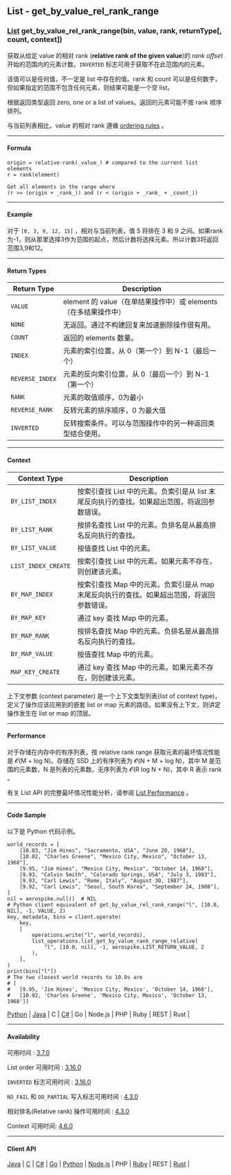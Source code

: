 ## List - get_by_value_rel_rank_range

### [List](https://docs.aerospike.com/docs/guide/cdt-list-ops.html) get_by_value_rel_rank_range(bin, value, rank, returnType[, count, context])


获取从给定 value 的相对 rank (**relative rank of the given value**)的 _rank offset_ 开始的范围内的元素计数。`INVERTED` 标志可用于获取不在此范围内的元素。

该值可以是任何值，不一定是 list 中存在的值。rank 和 count 可以是任何数字，但如果指定的范围不包含任何元素，则结果可能是一个空 list。

根据返回类型返回 zero, one or a list of values。返回的元素可能不按 rank 顺序排列。

与当前列表相比，value 的相对 rank 遵循 [ordering rules](https://docs.aerospike.com/docs/guide/cdt-ordering.html) 。

---

#### Formula

```
origin = relative-rank(_value_) # compared to the current list elements
r = rank(element)

Get all elements in the range where
(r >= (origin + _rank_)) and (r < (origin + _rank_ + _count_))
```

---

#### Example

对于 `[0, 3, 9, 12, 15]` ，相对与当前列表，值 5 将排在 3 和 9 之间。如果rank为-1，则从那里选择3作为范围的起点，然后计数将选择元素。所以计数3将返回范围3,9和12。

---

#### Return Types

| Return Type | Description |
| --- | --- |
| `VALUE` | element 的 value（在单结果操作中）或 elements（在多结果操作中） |
| `NONE` | 无返回。通过不构建回复来加速删除操作很有用。 |
| `COUNT` | 返回的 elements 数量。 |
| `INDEX` | 元素的索引位置，从 0（第一个）到 N-1（最后一个） |
| `REVERSE_INDEX` | 元素的反向索引位置，从 0（最后一个）到 N-1（第一个） |
| `RANK` | 元素的取值顺序，0为最小 |
| `REVERSE_RANK` | 反转元素的排序顺序，0 为最大值 |
| `INVERTED` | 反转搜索条件。可以与范围操作中的另一种返回类型结合使用。 |

---

#### Context

| Context Type | Description |
| --- | --- |
| `BY_LIST_INDEX` | 按索引查找 List 中的元素。负索引是从 list 末尾反向执行的查找。如果超出范围，将返回参数错误。 |
| `BY_LIST_RANK` | 按排名查找 List 中的元素。负排名是从最高排名反向执行的查找。 | 
| `BY_LIST_VALUE` | 按值查找 List 中的元素。 |
| `LIST_INDEX_CREATE` | 按索引查找 List 中的元素。如果元素不存在，则创建该元素。 |
| `BY_MAP_INDEX` | 按索引查找 Map 中的元素。负索引是从 map 末尾反向执行的查找。如果超出范围，将返回参数错误。 |
| `BY_MAP_KEY` | 通过 key 查找 Map 中的元素。 |
| `BY_MAP_RANK` | 按排名查找 Map 中的元素。负排名是从最高排名反向执行的查找。 |
| `BY_MAP_VALUE` | 按值查找 Map 中的元素。 |
| `MAP_KEY_CREATE` | 通过 key 查找 Map 中的元素。如果元素不存在，则创建该元素。 |

上下文参数 (context parameter) 是一个上下文类型列表(list of context type)，定义了操作应该应用到的嵌套 list or map 元素的路径。如果没有上下文，则讲定操作发生在 list or map 的顶层。

---

#### Performance

对于存储在内存中的有序列表，按 relative rank range 获取元素的最坏情况性能是 𝓞(M + log N)。存储在 SSD 上的有序列表为 𝓞(N + M + log N)，其中 M 是范围的元素数，N 是列表的元素数。无序列表为 𝓞(R log N + N)，其中 R 表示 rank 。

有关 List API 的完整最坏情况性能分析，请参阅 [List Performance](https://docs.aerospike.com/docs/guide/cdt-list-performance.html) 。

---

#### Code Sample

以下是 Python 代码示例。

```
world_records = [
    [10.03, "Jim Hines", "Sacramento, USA", "June 20, 1968"],
    [10.02, "Charles Greene", "Mexico City, Mexico", "October 13, 1968"],
    [9.95, "Jim Hines", "Mexico City, Mexico", "October 14, 1968"],
    [9.93, "Calvin Smith", "Colorado Springs, USA", "July 3, 1983"],
    [9.93, "Carl Lewis", "Rome, Italy", "August 30, 1987"],
    [9.92, "Carl Lewis", "Seoul, South Korea", "September 24, 1988"],
]
nil = aerospike.null()  # NIL
# Python client equivalent of get_by_value_rel_rank_range("l", [10.0, NIL], -1, VALUE, 2)
key, metadata, bins = client.operate(
    key,
    [
        operations.write("l", world_records),
        list_operations.list_get_by_value_rank_range_relative(
            "l", [10.0, nil], -1, aerospike.LIST_RETURN_VALUE, 2
        ),
    ],
)
print(bins["l"])
# The two closest world records to 10.0s are
# [
#   [9.95, 'Jim Hines', 'Mexico City, Mexico', 'October 14, 1968'],
#   [10.02, 'Charles Greene', 'Mexico City, Mexico', 'October 13, 1968']]
```

[Python](https://github.com/aerospike-examples/aerospike-operations-examples/blob/master/python/list/get_by_value_rel_rank_range.py) | [Java](https://github.com/aerospike/aerospike-client-java/blob/master/test/src/com/aerospike/test/sync/basic/TestOperateList.java) | C | [C#](https://github.com/aerospike/aerospike-client-csharp/blob/master/Framework/AerospikeTest/Sync/Basic/TestOperateList.cs) | Go | Node.js | PHP | Ruby | REST | Rust |

---

#### Availability

可用时间 : [3.7.0](https://www.aerospike.com/enterprise/download/server/notes.html#3.7.0.1)

List order 可用时间 : [3.16.0](https://www.aerospike.com/enterprise/download/server/notes.html#3.16.0.1)

`INVERTED` 标志可用时间 : [3.16.0](https://www.aerospike.com/enterprise/download/server/notes.html#3.16.0.1)

`NO_FAIL` 和 `DO_PARTIAL` 写入标志可用时间 : [4.3.0](https://www.aerospike.com/enterprise/download/server/notes.html#4.3.0.2)

相对排名(Relative rank) 操作可用时间 : [4.3.0](https://www.aerospike.com/enterprise/download/server/notes.html#4.3.0.2)

Context 可用时间: [4.6.0](https://www.aerospike.com/enterprise/download/server/notes.html#4.6.0.2)

---

#### Client API

[Java](https://www.aerospike.com/apidocs/java/com/aerospike/client/cdt/ListOperation.html#getByValueRelativeRankRange-java.lang.String-com.aerospike.client.Value-int-int-int-com.aerospike.client.cdt.CTX...-) | [C](https://www.aerospike.com/apidocs/c/df/d6c/group__list__operations.html#gae86fe8c104a47d643c25b9c48f250c61) | [C#](https://www.aerospike.com/apidocs/csharp/html/M_Aerospike_Client_ListOperation_GetByValueRelativeRankRange_1.htm) | [Go](https://godoc.org/github.com/aerospike/aerospike-client-go#ListGetByValueRelativeRankRangeCountOp) | [Python](https://aerospike-python-client.readthedocs.io/en/latest/aerospike_helpers.operations.html#aerospike_helpers.operations.list_operations.list_get_by_value_rank_range_relative) | [Node.js](https://www.aerospike.com/apidocs/nodejs/module-aerospike_lists.html#.getByValueRelRankRange__anchor) | PHP | [Ruby](https://www.rubydoc.info/gems/aerospike/Aerospike/CDT/ListOperation#get_by_value_rel_rank_range-class_method) | REST | [Rust](https://docs.rs/aerospike/0.6.0/aerospike/operations/lists/fn.get_by_value_relative_rank_range_count.html) |